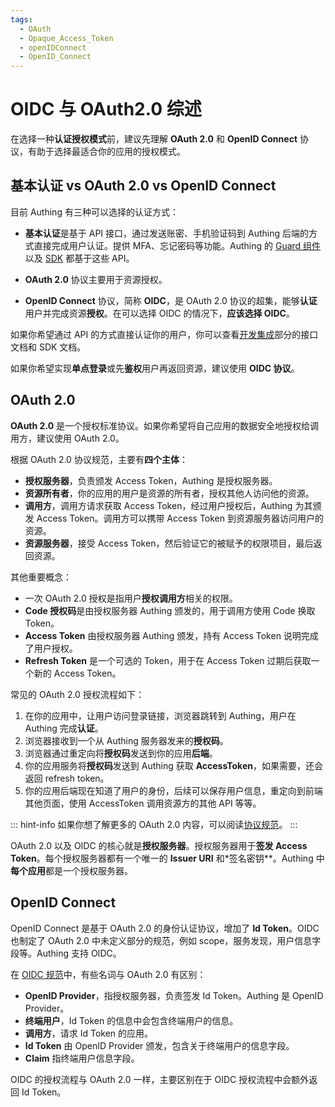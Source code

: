 ```yaml
---
tags:
  - OAuth 
  - Opaque_Access_Token
  - openIDConnect
  - OpenID_Connect
---
```

# OIDC 与 OAuth2.0 综述

<LastUpdated />

在选择一种**认证授权模式**前，建议先理解 **OAuth 2.0** 和 **OpenID Connect** 协议，有助于选择最适合你的应用的授权模式。

## 基本认证 vs OAuth 2.0 vs OpenID Connect

目前 Authing 有三种可以选择的认证方式：

- **基本认证**是基于 API 接口，通过发送账密、手机验证码到 Authing 后端的方式直接完成用户认证。提供 MFA、忘记密码等功能。Authing 的 [Guard 组件](/reference-new/guard)以及 [SDK](/reference-new/standard-web-application/sdk-for-node) 都基于这些 API。

- **OAuth 2.0** 协议主要用于资源授权。

- **OpenID Connect** 协议，简称 **OIDC**，是 OAuth 2.0 协议的超集，能够**认证**用户并完成资源**授权**。在可以选择 OIDC 的情况下，**应该选择 OIDC**。

如果你希望通过 API 的方式直接认证你的用户，你可以查看[开发集成](/reference-new/)部分的接口文档和 SDK 文档。

如果你希望实现**单点登录**或先**鉴权**用户再返回资源，建议使用 **OIDC 协议**。

## OAuth 2.0

**OAuth 2.0** 是一个授权标准协议。如果你希望将自己应用的数据安全地授权给调用方，建议使用 OAuth 2.0。

根据 OAuth 2.0 协议规范，主要有**四个主体**：

- **授权服务器**，负责颁发 Access Token，Authing 是授权服务器。
- **资源所有者**，你的应用的用户是资源的所有者，授权其他人访问他的资源。
- **调用方**，调用方请求获取 Access Token，经过用户授权后，Authing 为其颁发 Access Token。调用方可以携带 Access Token 到资源服务器访问用户的资源。
- **资源服务器**，接受 Access Token，然后验证它的被赋予的权限项目，最后返回资源。

其他重要概念：

- 一次 OAuth 2.0 授权是指用户**授权调用方**相关的权限。
- **Code 授权码**是由授权服务器 Authing 颁发的，用于调用方使用 Code 换取 Token。
- **Access Token** 由授权服务器 Authing 颁发，持有 Access Token 说明完成了用户授权。
- **Refresh Token** 是一个可选的 Token，用于在 Access Token 过期后获取一个新的 Access Token。

常见的 OAuth 2.0 授权流程如下：

1. 在你的应用中，让用户访问登录链接，浏览器跳转到 Authing，用户在 Authing 完成**认证**。
2. 浏览器接收到一个从 Authing 服务器发来的**授权码**。
3. 浏览器通过重定向将**授权码**发送到你的应用**后端**。
4. 你的应用服务将**授权码**发送到 Authing 获取 **AccessToken**，如果需要，还会返回 refresh token。
5. 你的应用后端现在知道了用户的身份，后续可以保存用户信息，重定向到前端其他页面，使用 AccessToken 调用资源方的其他 API 等等。

::: hint-info
如果你想了解更多的 OAuth 2.0 内容，可以阅读[协议规范](https://tools.ietf.org/html/rfc6749)。
:::

OAuth 2.0 以及 OIDC 的核心就是**授权服务器**。授权服务器用于**签发 Access Token**。每个授权服务器都有一个唯一的 **Issuer URI** 和*签名密钥**。Authing 中**每个应用**都是一个授权服务器。

## OpenID Connect

OpenID Connect 是基于 OAuth 2.0 的身份认证协议，增加了 **Id Token**。OIDC 也制定了 OAuth 2.0 中未定义部分的规范，例如 scope，服务发现，用户信息字段等。Authing 支持 OIDC。

在 [OIDC 规范](https://openid.net/connect/)中，有些名词与 OAuth 2.0 有区别：

- **OpenID Provider**，指授权服务器，负责签发 Id Token。Authing 是 OpenID Provider。
- **终端用户**，Id Token 的信息中会包含终端用户的信息。
- **调用方**，请求 Id Token 的应用。
- **Id Token** 由 OpenID Provider 颁发，包含关于终端用户的信息字段。
- **Claim** 指终端用户信息字段。

OIDC 的授权流程与 OAuth 2.0 一样，主要区别在于 OIDC 授权流程中会额外返回 Id Token。

